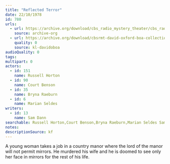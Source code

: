 ```yaml
---
title: "Reflected Terror"
date: 22/10/1978
id: 780
urls: 
  - url: https://archive.org/download/cbs_radio_mystery_theater/cbs_radio_mystery_theater-0751-0800.zip/cbs_radio_mystery_theater-0751-0800%2Fcbsrmt_0780_reflected_terror.mp3
    source: archive-org
  - url: https://archive.org/download/cbsrmt-david-oxford-boa-collection/CBSRMT-780210-0780-Reflected-Terror-(64-44)_WFFA-{BoA}.mp3
    quality: 0
    source: kl-davidoboa
audioQuality: 0
tags: 
multipart: 0
actors:  
  - id: 151
    name: Russell Horton  
  - id: 90
    name: Court Benson  
  - id: 35
    name: Bryna Raeburn  
  - id: 6
    name: Marian Seldes
writers:  
  - id: 13
    name: Sam Dann
searchable: Russell Horton,Court Benson,Bryna Raeburn,Marian Seldes Sam Dann
notes: 
descriptionSource: kf
---
```

A young woman takes a job in a country manor where the lord of the manor will not permit mirrors. He murdered his wife and he is doomed to see only her face in mirrors for the rest of his life.